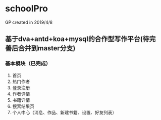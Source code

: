 # schoolPro
GP created in 2019/4/8
## 基于dva+antd+koa+mysql的合作型写作平台(待完善后合并到master分支)
### 基本模块（已完成）
1. 首页 
2. 热门作者 
3. 登录注册
4. 作者详情
5. 书籍详情
6. 搜索结果页
7. 个人中心（消息、作品、新建书籍、设置、好友列表）
